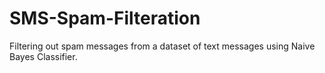 # SMS-Spam-Filteration
Filtering out spam messages from a dataset of text messages using Naive Bayes Classifier.
